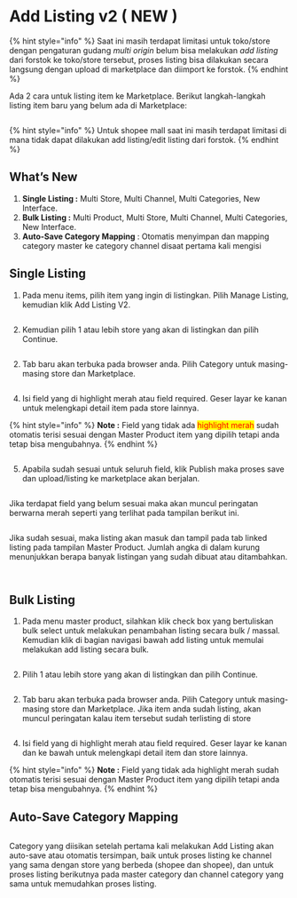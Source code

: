 # Add Listing v2 ( NEW )

{% hint style="info" %}
Saat ini masih terdapat limitasi untuk toko/store dengan pengaturan gudang _multi origin_ belum bisa melakukan _add listing_ dari forstok ke toko/store tersebut, proses listing bisa dilakukan secara langsung dengan upload di marketplace dan diimport ke forstok.
{% endhint %}

Ada 2 cara untuk listing item ke Marketplace. Berikut langkah-langkah listing item baru yang belum ada di Marketplace:

<figure><img src="../../.gitbook/assets/Forstok Auto Fill listing.gif" alt=""><figcaption></figcaption></figure>

{% hint style="info" %}
Untuk shopee mall saat ini masih terdapat limitasi di mana tidak dapat dilakukan add listing/edit listing dari forstok.
{% endhint %}

## **What’s New**

1. **Single Listing :** Multi Store, Multi Channel, Multi Categories, New Interface.
2. **Bulk Listing :** Multi Product, Multi Store, Multi Channel, Multi Categories, New Interface.
3. **Auto-Save Category Mapping** : Otomatis menyimpan dan mapping category master ke category channel disaat pertama kali mengisi

## Single Listing

1. Pada menu items, pilih item yang ingin di listingkan. Pilih Manage Listing, kemudian klik Add Listing V2.

<figure><img src="../../.gitbook/assets/image (2) (2) (1).png" alt=""><figcaption></figcaption></figure>

2. Kemudian pilih 1 atau lebih store yang akan di listingkan dan pilih Continue.

<figure><img src="../../.gitbook/assets/image (8) (1).png" alt=""><figcaption></figcaption></figure>

2. Tab baru akan terbuka pada browser anda. Pilih Category untuk masing-masing store dan Marketplace.

<figure><img src="../../.gitbook/assets/trs.png" alt=""><figcaption></figcaption></figure>

4. Isi field yang di highlight merah atau field required. Geser layar ke kanan untuk melengkapi detail item pada store lainnya.&#x20;

{% hint style="info" %}
**Note :** Field yang tidak ada <mark style="color:red;">highlight merah</mark> sudah otomatis terisi sesuai dengan Master Product item yang dipilih tetapi anda tetap bisa mengubahnya.
{% endhint %}

<figure><img src="../../.gitbook/assets/pliu.png" alt=""><figcaption></figcaption></figure>

5. Apabila sudah sesuai untuk seluruh field, klik Publish maka proses save dan upload/listing ke marketplace akan berjalan.&#x20;

<figure><img src="../../.gitbook/assets/ghu.png" alt=""><figcaption></figcaption></figure>

Jika terdapat field yang belum sesuai maka akan muncul peringatan berwarna merah seperti yang terlihat pada tampilan berikut ini.

<figure><img src="../../.gitbook/assets/pop.png" alt=""><figcaption></figcaption></figure>

Jika sudah sesuai, maka listing akan masuk dan tampil pada tab linked listing pada tampilan Master Product. Jumlah angka di dalam kurung menunjukkan berapa banyak listingan yang sudah dibuat atau ditambahkan.

<figure><img src="../../.gitbook/assets/image (7) (1) (1).png" alt=""><figcaption></figcaption></figure>

<figure><img src="../../.gitbook/assets/image (2) (4).png" alt=""><figcaption></figcaption></figure>

## Bulk Listing

1. Pada menu master product, silahkan klik check box yang bertuliskan bulk select untuk melakukan penambahan listing secara bulk / massal. Kemudian klik di bagian navigasi bawah add listing untuk memulai melakukan add listing secara bulk.

<figure><img src="../../.gitbook/assets/image (4) (1).png" alt=""><figcaption></figcaption></figure>

2. Pilih 1 atau lebih store yang akan di listingkan dan pilih Continue.

<figure><img src="../../.gitbook/assets/image (1) (1) (1) (2).png" alt=""><figcaption></figcaption></figure>

2. Tab baru akan terbuka pada browser anda. Pilih Category untuk masing-masing store dan Marketplace. Jika item anda sudah listing, akan muncul peringatan kalau item tersebut sudah terlisting di store

<figure><img src="../../.gitbook/assets/pij (1).png" alt=""><figcaption></figcaption></figure>

4. Isi field yang di highlight merah atau field required. Geser layar ke kanan dan ke bawah untuk melengkapi detail item dan store lainnya.

{% hint style="info" %}
**Note :** Field yang tidak ada highlight merah sudah otomatis terisi sesuai dengan Master Product item yang dipilih tetapi anda tetap bisa mengubahnya.
{% endhint %}

## **Auto-Save Category Mapping**

<figure><img src="../../.gitbook/assets/Screenshot 2023-10-20 151502.jpg" alt=""><figcaption></figcaption></figure>

Category yang diisikan setelah pertama kali melakukan Add Listing akan auto-save atau otomatis tersimpan, baik untuk proses listing ke channel yang sama dengan store yang berbeda (shopee dan shopee), dan untuk proses listing berikutnya pada master category dan channel category yang sama untuk memudahkan proses listing.
